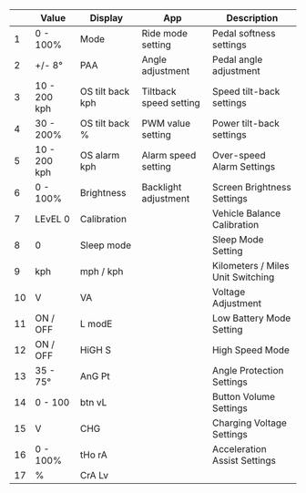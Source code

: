 |  | Value | Display | App | Description |
| --- | --- | --- | --- | --- |
|  1 | 0 - 100% | Mode | Ride mode setting | Pedal softness settings |
|  2 | +/- 8° | PAA | Angle adjustment | Pedal angle adjustment |
|  3 | 10 - 200 kph | OS tilt back kph | Tiltback speed setting | Speed tilt-back settings |
|  4 | 30 - 200% | OS tilt back % | PWM value setting | Power tilt-back settings |
|  5 | 10 - 200 kph | OS alarm kph | Alarm speed setting | Over-speed Alarm Settings |
|  6 | 0 - 100% | Brightness | Backlight adjustment | Screen Brightness Settings |
|  7 | LEvEL 0 | Calibration |  | Vehicle Balance Calibration |
|  8 | 0 | Sleep mode |  | Sleep Mode Setting |
|  9 | kph | mph / kph |  | Kilometers / Miles Unit Switching |
| 10 | V | VA |  | Voltage Adjustment |
| 11 | ON / OFF | L modE |  | Low Battery Mode Setting |
| 12 | ON / OFF | HiGH S |  | High Speed Mode |
| 13 | 35 - 75° | AnG Pt |  | Angle Protection Settings |
| 14 | 0 - 100 | btn vL |  | Button Volume Settings |
| 15 | V | CHG |  | Charging Voltage Settings |
| 16 | 0 - 100% | tHo rA |  | Acceleration Assist Settings |
| 17 | % | CrA Lv |  |  |
